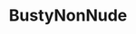 ---
title: BustyNonNude
crosslinks:
- AmateursVideos
- StrainedButtons
- GiselleGomezRolon
- IrynaIvanova
---
